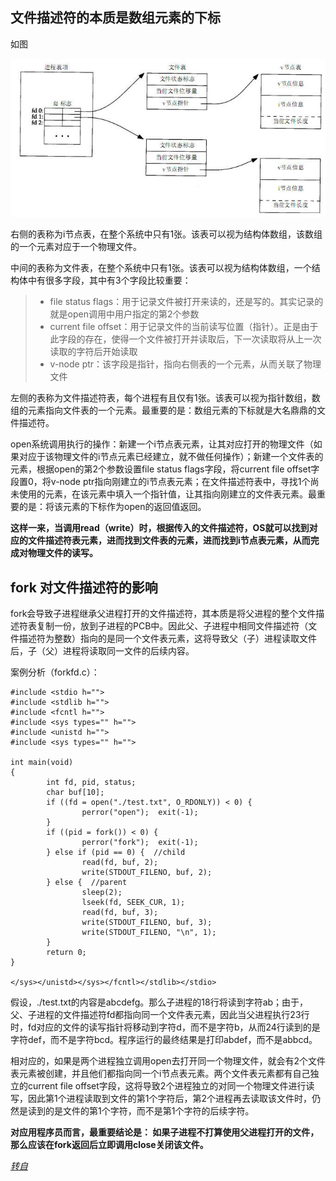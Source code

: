 ## 文件描述符的本质是数组元素的下标


如图

![](https://github.com/jiajianrong/MarkdownPhotos/blob/master/file-desc/file-desc.jpg?raw=true)


右侧的表称为i节点表，在整个系统中只有1张。该表可以视为结构体数组，该数组的一个元素对应于一个物理文件。

中间的表称为文件表，在整个系统中只有1张。该表可以视为结构体数组，一个结构体中有很多字段，其中有3个字段比较重要：

> - file status flags：用于记录文件被打开来读的，还是写的。其实记录的就是open调用中用户指定的第2个参数
> - current file offset：用于记录文件的当前读写位置（指针）。正是由于此字段的存在，使得一个文件被打开并读取后，下一次读取将从上一次读取的字符后开始读取
> - v-node ptr：该字段是指针，指向右侧表的一个元素，从而关联了物理文件



左侧的表称为文件描述符表，每个进程有且仅有1张。该表可以视为指针数组，数组的元素指向文件表的一个元素。最重要的是：数组元素的下标就是大名鼎鼎的文件描述符。

open系统调用执行的操作：新建一个i节点表元素，让其对应打开的物理文件（如果对应于该物理文件的i节点元素已经建立，就不做任何操作）；新建一个文件表的元素，根据open的第2个参数设置file status flags字段，将current file offset字段置0，将v-node ptr指向刚建立的i节点表元素；在文件描述符表中，寻找1个尚未使用的元素，在该元素中填入一个指针值，让其指向刚建立的文件表元素。最重要的是：将该元素的下标作为open的返回值返回。

**这样一来，当调用read（write）时，根据传入的文件描述符，OS就可以找到对应的文件描述符表元素，进而找到文件表的元素，进而找到i节点表元素，从而完成对物理文件的读写。**




## fork 对文件描述符的影响

fork会导致子进程继承父进程打开的文件描述符，其本质是将父进程的整个文件描述符表复制一份，放到子进程的PCB中。因此父、子进程中相同文件描述符（文件描述符为整数）指向的是同一个文件表元素，这将导致父（子）进程读取文件后，子（父）进程将读取同一文件的后续内容。

案例分析（forkfd.c）：


	#include <stdio h="">  
	#include <stdlib h="">  
	#include <fcntl h="">  
	#include <sys types="" h="">  
	#include <unistd h="">  
	#include <sys types="" h="">  
	  
	int main(void)  
	{  
	        int fd, pid, status;  
	        char buf[10];  
	        if ((fd = open("./test.txt", O_RDONLY)) < 0) {  
	                perror("open");  exit(-1);  
	        }  
	        if ((pid = fork()) < 0) {  
	                perror("fork");  exit(-1);  
	        } else if (pid == 0) {  //child  
	                read(fd, buf, 2);  
	                write(STDOUT_FILENO, buf, 2);  
	        } else {  //parent  
	                sleep(2);  
	                lseek(fd, SEEK_CUR, 1);  
	                read(fd, buf, 3);  
	                write(STDOUT_FILENO, buf, 3);  
	                write(STDOUT_FILENO, "\n", 1);  
	        }
	        return 0;
	}
	
	</sys></unistd></sys></fcntl></stdlib></stdio>


假设，./test.txt的内容是abcdefg。那么子进程的18行将读到字符ab；由于，父、子进程的文件描述符fd都指向同一个文件表元素，因此当父进程执行23行时，fd对应的文件的读写指针将移动到字符d，而不是字符b，从而24行读到的是字符def，而不是字符bcd。程序运行的最终结果是打印abdef，而不是abbcd。

相对应的，如果是两个进程独立调用open去打开同一个物理文件，就会有2个文件表元素被创建，并且他们都指向同一个i节点表元素。两个文件表元素都有自己独立的current file offset字段，这将导致2个进程独立的对同一个物理文件进行读写，因此第1个进程读取到文件的第1个字符后，第2个进程再去读取该文件时，仍然是读到的是文件的第1个字符，而不是第1个字符的后续字符。

**对应用程序员而言，最重要结论是： 如果子进程不打算使用父进程打开的文件，那么应该在fork返回后立即调用close关闭该文件。**


*[转自](https://blog.csdn.net/u013078669/article/details/51172429)*